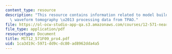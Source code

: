 ```yaml
---
content_type: resource
description: "This resource contains information related to model building with full\
  \ waveform tomography \u2013 processing data from TPAO."
file: https://ol-ocw-studio-app-qa.s3.amazonaws.com/courses/12-571-near-surface-geophysical-imaging-fall-2009/1ca3d19c5971dd9cdc80ad8962dda4a5_MIT12_571F09_pro4.pdf
file_type: application/pdf
resourcetype: Document
title: MIT12_571F09_pro4.pdf
uid: 1ca3d19c-5971-dd9c-dc80-ad8962dda4a5
---
```

